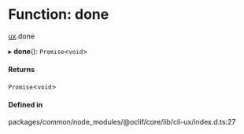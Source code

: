 # Function: done

[ux](../modules/ux.md).done

▸ **done**(): `Promise`<`void`\>

#### Returns

`Promise`<`void`\>

#### Defined in

packages/common/node_modules/@oclif/core/lib/cli-ux/index.d.ts:27
